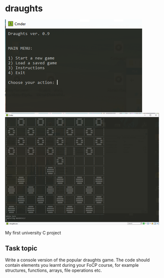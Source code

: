 # draughts
![Image](screenshot1.png)
![Image](screenshot2.png)

My first university C project

## Task topic
Write a console version of the popular draughts game. The code should contain elements you learnt during your FoCP course, for example structures, functions, arrays, file operations etc.
